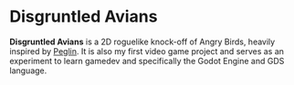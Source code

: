 # Disgruntled Avians 

**Disgruntled Avians** is a 2D roguelike knock-off of Angry Birds, heavily inspired by [Peglin](https://store.steampowered.com/app/1296610/Peglin/). It is also my first video game project and serves as an experiment to learn gamedev and specifically the Godot Engine and GDS language.